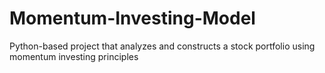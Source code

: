 # Momentum-Investing-Model
Python-based project that analyzes and constructs a stock portfolio using momentum investing principles
